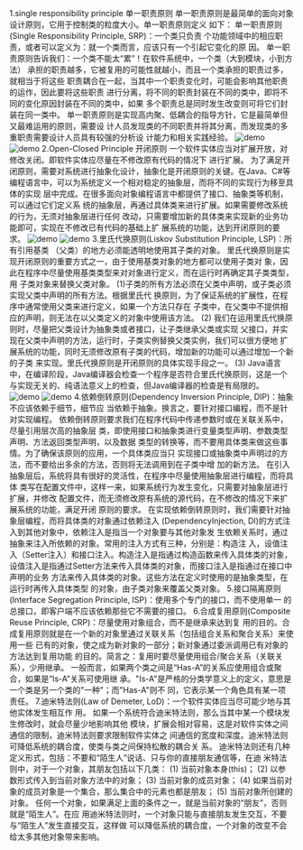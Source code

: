1.single responsibility principle 单一职责原则
单一职责原则是最简单的面向对象设计原则，它用于控制类的粒度大小。单一职责原则定义
如下： 单一职责原则(Single Responsibility Principle, SRP)：一个类只负责
个功能领域中的相应职责，或者可以定义为：就一个类而言，应该只有一个引起它变化的原
因。
单一职责原则告诉我们：一个类不能太“累”！在软件系统中，一个类（大到模块，小到方法）
承担的职责越多，它被复用的可能性就越小，而且一个类承担的职责过多，就相当于将这些
职责耦合在一起，当其中一个职责变化时，可能会影响其他职责的运作，因此要将这些职责
进行分离，将不同的职责封装在不同的类中，即将不同的变化原因封装在不同的类中，如果
多个职责总是同时发生改变则可将它们封装在同一类中。
单一职责原则是实现高内聚、低耦合的指导方针，它是最简单但又最难运用的原则，需要设
计人员发现类的不同职责并将其分离，而发现类的多重职责需要设计人员具有较强的分析设
计能力和相关实践经验。
![demo](/SRP1.png)
![demo](/SRP2.png)
2.Open-Closed Principle 开闭原则
一个软件实体应当对扩展开放，对修改关闭。即软件实体应尽量在不修改原有代码的情况下
进行扩展。
为了满足开闭原则，需要对系统进行抽象化设计，抽象化是开闭原则的关键。在Java、C#等
编程语言中，可以为系统定义一个相对稳定的抽象层，而将不同的实现行为移至具体的实现
层中完成。在很多面向对象编程语言中都提供了接口、抽象类等机制，可以通过它们定义系
统的抽象层，再通过具体类来进行扩展。如果需要修改系统的行为，无须对抽象层进行任何
改动，只需要增加新的具体类来实现新的业务功能即可，实现在不修改已有代码的基础上扩
展系统的功能，达到开闭原则的要求。
![demo](/OCP1.png)
![demo](/OCP2.png)
3.里氏代换原则(Liskov Substitution Principle, LSP)：所有引用基类
  （父类）的地方必须能透明地使用其子类的对象。
  里氏代换原则是实现开闭原则的重要方式之一，由于使用基类对象的地方都可以使用子类对
  象，因此在程序中尽量使用基类类型来对对象进行定义，而在运行时再确定其子类类型，用
  子类对象来替换父类对象。
  (1)子类的所有方法必须在父类中声明，或子类必须实现父类中声明的所有方法。根据里氏代
  换原则，为了保证系统的扩展性，在程序中通常使用父类来进行定义，如果一个方法只存在
  子类中，在父类中不提供相应的声明，则无法在以父类定义的对象中使用该方法。
  (2) 我们在运用里氏代换原则时，尽量把父类设计为抽象类或者接口，让子类继承父类或实现
  父接口，并实现在父类中声明的方法，运行时，子类实例替换父类实例，我们可以很方便地
  扩展系统的功能，同时无须修改原有子类的代码，增加新的功能可以通过增加一个新的子类
  来实现。里氏代换原则是开闭原则的具体实现手段之一。
  (3) Java语言中，在编译阶段，Java编译器会检查一个程序是否符合里氏代换原则，这是一个
  与实现无关的、纯语法意义上的检查，但Java编译器的检查是有局限的。
 ![demo](/LSP1.png)
 ![demo](/LSP2.png)
4.依赖倒转原则(Dependency Inversion Principle, DIP)：抽象不应该依赖于细节，细节应
  当依赖于抽象。换言之，要针对接口编程，而不是针对实现编程。
  依赖倒转原则要求我们在程序代码中传递参数时或在关联关系中，尽量引用层次高的抽象层
  类，即使用接口和抽象类进行变量类型声明、参数类型声明、方法返回类型声明，以及数据
  类型的转换等，而不要用具体类来做这些事情。为了确保该原则的应用，一个具体类应当只
  实现接口或抽象类中声明过的方法，而不要给出多余的方法，否则将无法调用到在子类中增
  加的新方法。
  在引入抽象层后，系统将具有很好的灵活性，在程序中尽量使用抽象层进行编程，而将具体
  类写在配置文件中，这样一来，如果系统行为发生变化，只需要对抽象层进行扩展，并修改
  配置文件，而无须修改原有系统的源代码，在不修改的情况下来扩展系统的功能，满足开闭
  原则的要求。
  在实现依赖倒转原则时，我们需要针对抽象层编程，而将具体类的对象通过依赖注入
  (DependencyInjection, DI)的方式注入到其他对象中，依赖注入是指当一个对象要与其他对象发
  生依赖关系时，通过抽象来注入所依赖的对象。常用的注入方式有三种，分别是：构造注
  入，设值注入（Setter注入）和接口注入。构造注入是指通过构造函数来传入具体类的对象，
  设值注入是指通过Setter方法来传入具体类的对象，而接口注入是指通过在接口中声明的业务
  方法来传入具体类的对象。这些方法在定义时使用的是抽象类型，在运行时再传入具体类型
  的对象，由子类对象来覆盖父类对象。
5.接口隔离原则(Interface Segregation Principle, ISP)：使用多个专门的接口，而不使用单一
  的总接口，即客户端不应该依赖那些它不需要的接口。
6.合成复用原则(Composite Reuse Principle, CRP)：尽量使用对象组合，而不是继承来达到复
  用的目的。合成复用原则就是在一个新的对象里通过关联关系（包括组合关系和聚合关系）来使用一些
       已有的对象，使之成为新对象的一部分；新对象通过委派调用已有对象的方法达到复用功能
       的目的。简言之：复用时要尽量使用组合/聚合关系（关联关系），少用继承。
一般而言，如果两个类之间是“Has-A”的关系应使用组合或聚合，如果是“Is-A”关系可使用继
承。"Is-A"是严格的分类学意义上的定义，意思是一个类是另一个类的"一种"；而"Has-A"则不
同，它表示某一个角色具有某一项责任。
7.迪米特法则(Law of Demeter, LoD)：一个软件实体应当尽可能少地与其他实体发生相互作
  用。
  如果一个系统符合迪米特法则，那么当其中某一个模块发生修改时，就会尽量少地影响其他
  模块，扩展会相对容易，这是对软件实体之间通信的限制，迪米特法则要求限制软件实体之
  间通信的宽度和深度。迪米特法则可降低系统的耦合度，使类与类之间保持松散的耦合关
  系。
  迪米特法则还有几种定义形式，包括：不要和“陌生人”说话、只与你的直接朋友通信等，在迪
  米特法则中，对于一个对象，其朋友包括以下几类：
  (1) 当前对象本身(this)；
  (2) 以参数形式传入到当前对象方法中的对象；
  (3) 当前对象的成员对象；
  (4) 如果当前对象的成员对象是一个集合，那么集合中的元素也都是朋友；
  (5) 当前对象所创建的对象。
  任何一个对象，如果满足上面的条件之一，就是当前对象的“朋友”，否则就是“陌生人”。在应
  用迪米特法则时，一个对象只能与直接朋友发生交互，不要与“陌生人”发生直接交互，这样做
  可以降低系统的耦合度，一个对象的改变不会给太多其他对象带来影响。